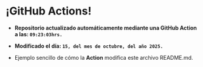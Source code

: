 # ¡GitHub Actions!
* **Repositorio actualizado automáticamente mediante una GitHub Action a las: `09:23:03hrs.`**
* **Modificado el día: `15, del mes de octubre, del año 2025.`**

* Ejemplo sencillo de cómo la **Action** modifica este archivo README.md.
